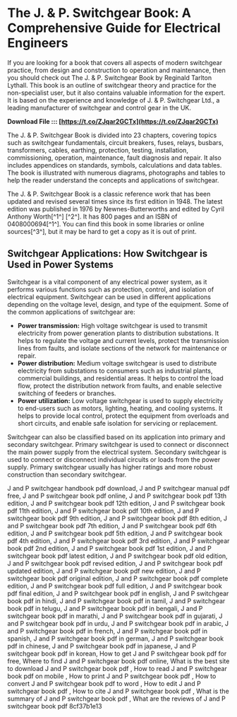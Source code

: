 
 
# The J. & P. Switchgear Book: A Comprehensive Guide for Electrical Engineers
 
If you are looking for a book that covers all aspects of modern switchgear practice, from design and construction to operation and maintenance, then you should check out The J. & P. Switchgear Book by Reginald Tarlton Lythall. This book is an outline of switchgear theory and practice for the non-specialist user, but it also contains valuable information for the expert. It is based on the experience and knowledge of J. & P. Switchgear Ltd., a leading manufacturer of switchgear and control gear in the UK.
 
**Download File ::: [https://t.co/ZJqar2GCTx](https://t.co/ZJqar2GCTx)**


 
The J. & P. Switchgear Book is divided into 23 chapters, covering topics such as switchgear fundamentals, circuit breakers, fuses, relays, busbars, transformers, cables, earthing, protection, testing, installation, commissioning, operation, maintenance, fault diagnosis and repair. It also includes appendices on standards, symbols, calculations and data tables. The book is illustrated with numerous diagrams, photographs and tables to help the reader understand the concepts and applications of switchgear.
 
The J. & P. Switchgear Book is a classic reference work that has been updated and revised several times since its first edition in 1948. The latest edition was published in 1976 by Newnes-Butterworths and edited by Cyril Anthony Worth[^1^] [^2^]. It has 800 pages and an ISBN of 0408000694[^1^]. You can find this book in some libraries or online sources[^3^], but it may be hard to get a copy as it is out of print.

## Switchgear Applications: How Switchgear is Used in Power Systems
 
Switchgear is a vital component of any electrical power system, as it performs various functions such as protection, control, and isolation of electrical equipment. Switchgear can be used in different applications depending on the voltage level, design, and type of the equipment. Some of the common applications of switchgear are:
 
- **Power transmission:** High voltage switchgear is used to transmit electricity from power generation plants to distribution substations. It helps to regulate the voltage and current levels, protect the transmission lines from faults, and isolate sections of the network for maintenance or repair.
- **Power distribution:** Medium voltage switchgear is used to distribute electricity from substations to consumers such as industrial plants, commercial buildings, and residential areas. It helps to control the load flow, protect the distribution network from faults, and enable selective switching of feeders or branches.
- **Power utilization:** Low voltage switchgear is used to supply electricity to end-users such as motors, lighting, heating, and cooling systems. It helps to provide local control, protect the equipment from overloads and short circuits, and enable safe isolation for servicing or replacement.

Switchgear can also be classified based on its application into primary and secondary switchgear. Primary switchgear is used to connect or disconnect the main power supply from the electrical system. Secondary switchgear is used to connect or disconnect individual circuits or loads from the power supply. Primary switchgear usually has higher ratings and more robust construction than secondary switchgear.
 
J and P switchgear handbook pdf download,  J and P switchgear manual pdf free,  J and P switchgear book pdf online,  J and P switchgear book pdf 13th edition,  J and P switchgear book pdf 12th edition,  J and P switchgear book pdf 11th edition,  J and P switchgear book pdf 10th edition,  J and P switchgear book pdf 9th edition,  J and P switchgear book pdf 8th edition,  J and P switchgear book pdf 7th edition,  J and P switchgear book pdf 6th edition,  J and P switchgear book pdf 5th edition,  J and P switchgear book pdf 4th edition,  J and P switchgear book pdf 3rd edition,  J and P switchgear book pdf 2nd edition,  J and P switchgear book pdf 1st edition,  J and P switchgear book pdf latest edition,  J and P switchgear book pdf old edition,  J and P switchgear book pdf revised edition,  J and P switchgear book pdf updated edition,  J and P switchgear book pdf new edition,  J and P switchgear book pdf original edition,  J and P switchgear book pdf complete edition,  J and P switchgear book pdf full edition,  J and P switchgear book pdf final edition,  J and P switchgear book pdf in english,  J and P switchgear book pdf in hindi,  J and P switchgear book pdf in tamil,  J and P switchgear book pdf in telugu,  J and P switchgear book pdf in bengali,  J and P switchgear book pdf in marathi,  J and P switchgear book pdf in gujarati,  J and P switchgear book pdf in urdu,  J and P switchgear book pdf in arabic,  J and P switchgear book pdf in french,  J and P switchgear book pdf in spanish,  J and P switchgear book pdf in german,  J and P switchgear book pdf in chinese,  J and P switchgear book pdf in japanese,  J and P switchgear book pdf in korean,  How to get J and P switchgear book pdf for free,  Where to find J and P switchgear book pdf online,  What is the best site to download J and P switchgear book pdf ,  How to read J and P switchgear book pdf on mobile ,  How to print J and P switchgear book pdf ,  How to convert J and P switchgear book pdf to word ,  How to edit J and P switchgear book pdf ,  How to cite J and P switchgear book pdf ,  What is the summary of J and P switchgear book pdf ,  What are the reviews of J and P switchgear book pdf
 8cf37b1e13
 
